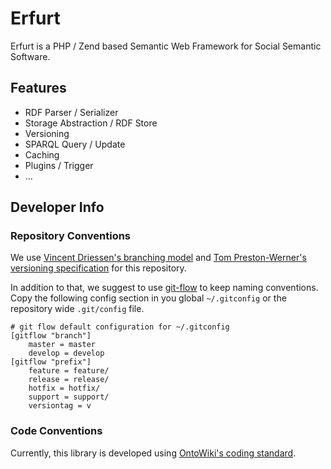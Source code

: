 # Erfurt

Erfurt is a PHP / Zend based Semantic Web Framework for Social Semantic Software.

## Features

* RDF Parser / Serializer
* Storage Abstraction / RDF Store
* Versioning
* SPARQL Query / Update
* Caching
* Plugins / Trigger
* ...

## Developer Info

### Repository Conventions

We use [Vincent Driessen's branching model](http://nvie.com/posts/a-successful-git-branching-model/)
and [Tom Preston-Werner's versioning specification](http://semver.org/) for this repository.

In addition to that, we suggest to use [git-flow](https://github.com/nvie/gitflow)
to keep naming conventions.
Copy the following config section in you global `~/.gitconfig` or the repository
wide `.git/config` file.

    # git flow default configuration for ~/.gitconfig
    [gitflow "branch"]
        master = master
        develop = develop
    [gitflow "prefix"]
        feature = feature/
        release = release/
        hotfix = hotfix/
        support = support/
        versiontag = v

### Code Conventions

Currently, this library is developed using [OntoWiki's coding
standard](http://code.google.com/p/ontowiki/wiki/CodingStandard).

